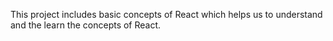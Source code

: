 This project includes basic concepts of React which helps us to understand and the learn the concepts of React.
